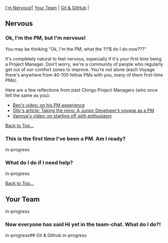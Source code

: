[I'm Nervous!](#nervous)| [Your Team](#your-team) | [Git & GitHub](#git-github) | 

## Nervous

### Ok, I'm the PM, but I'm nervous!

You may be thinking "Ok, I'm the PM, what the ?!?$ do I do now???" 

It's completely natural to feel nervous, especially if it's your first time being a Project Manager. Don't worry, we're a community of people who regularly get out of our comfort zones to improve. You're not alone (each Voyage there's anywhere from 40-100 fellow PMs with you, many of them first-time PMs). 

Here are a few reflections from past Chingu Project Managers (who once felt the same as you): 

- [Ben's video: on his PM experience](https://www.youtube.com/watch?v=6TsFBW-c6to&feature=youtu.be)
- [Olly's article: Taking the reins: A Junior Developer’s voyage as a PM](https://medium.com/chingu/taking-the-reins-a-junior-developers-voyage-as-a-pm-c2883ae04467)
- [Vannya's video: on starting off with enthusiasm](https://vimeo.com/244577373)

[Back to Top...](#nervous)

### This is the first time I've been a PM. Am I ready? 
in-progress

### What do I do if I need help? 
in-progress

[Back to Top...](#nervous)

## Your Team 
in-progress

### Now everyone has said Hi yet in the team-chat. What do I do?! 
in-progress## Git & Github
in-progress
###

###

###

###



